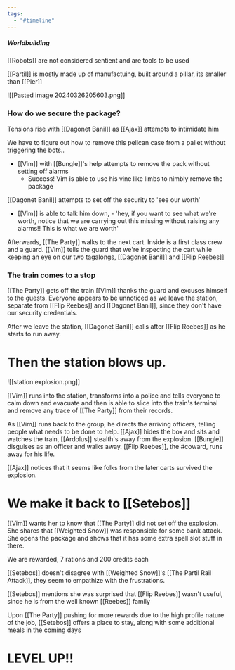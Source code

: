 ```yaml
---
tags:
  - "#timeline"
---
```

##### Worldbuilding
[[Robots]] are not considered sentient and are tools to be used

[[Partil]] is mostly made up of manufactuing, built around a pillar, its smaller than [[Pier]]

![[Pasted image 20240326205603.png]]
### How do we secure the package?

Tensions rise with [[Dagonet Banil]] as [[Ajax]] attempts to intimidate him

We have to figure out how to remove this pelican case from a pallet without triggering the bots..
- [[Vim]] with [[Bungle]]'s help attempts to remove the pack without setting off alarms
	- Success! Vim is able to use his vine like limbs to nimbly remove the package

[[Dagonet Banil]] attempts to set off the security to 'see our worth'
- [[Vim]] is able to talk him down, - 'hey, if you want to see what we're worth, notice that we are carrying out this missing without raising any alarms!! This is what we are worth'

Afterwards, [[The Party]] walks to the next cart. Inside is a first class crew and a guard. [[Vim]] tells the guard that we're inspecting the cart while keeping an eye on our two tagalongs, [[Dagonet Banil]] and [[Flip Reebes]]

### The train comes to a stop
[[The Party]] gets off the train [[Vim]] thanks the guard and excuses himself to the guests. Everyone appears to be unnoticed as we leave the station, separate from [[Flip Reebes]] and [[Dagonet Banil]], since they don't have our security credentials.

After we leave the station, [[Dagonet Banil]] calls after [[Flip Reebes]] as he starts to run away. 

# **Then the station blows up.**
![[station explosion.png]]

[[Vim]] runs into the station, transforms into a police and tells everyone to calm down and evacuate and then is able to slice into the train's terminal and remove any trace of [[The Party]] from their records.

As [[Vim]] runs back to the group, he directs the arriving officers, telling people what needs to be done to help. [[Ajax]] hides the box and sits and watches the train, [[Ardolus]] stealth's away from the explosion. [[Bungle]] disguises as an officer and walks away. [[Flip Reebes]], the #coward, runs away for his life.

[[Ajax]] notices that it seems like folks from the later carts survived the explosion.

# We make it back to [[Setebos]]
[[Vim]] wants her to know that [[The Party]] did not set off the explosion. She shares that [[Weighted Snow]] was responsible for some bank attack. She opens the package and shows that it has some extra spell slot stuff in there. 

We are rewarded, 7 rations and 200 credits each

[[Setebos]] doesn't disagree with [[Weighted Snow]]'s [[The Partil Rail Attack]], they seem to empathize with the frustrations.

[[Setebos]] mentions she was surprised that [[Flip Reebes]] wasn't useful, since he is from the well known [[Reebes]] family

Upon [[The Party]] pushing for more rewards due to the high profile nature of the job, [[Setebos]] offers a place to stay, along with some additional meals in the coming days
# LEVEL UP!!
